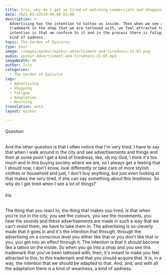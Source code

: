 ```yaml
---
title: Iris, why do I get so tired of watching commercials and shopping?
date: 2021-03-23T19:00:00-01:00
description: >
  Advertising has the intention to tattoo us inside. Then when we see a
  trademark in the shop that we are tattooed with, we feel attracted to it. The
  intention is that we conform to it and in the process there is fatigue and a
  kind of sadness.
topic: The Garden of Epicurus
type: post
image: /images/epikur/epikur-advertisment-and-tiredness-21-03.png
audio: epikur-advertisment-and-tiredness-21-03.mp3
imageWidth: 90
author: Iris
categories:
  - The Garden of Epicurus
tags:
  - Advertising
  - Shopping
  - Fatigue
  - Adaptation
  - Mourning
translation: auto
layout: epikur

---
```


###### Question
And the other question is that I often notice that I'm very tired.
I have to say that when I walk around in the city and see advertisements and things and then at some point I get a kind of tiredness, like, oh my God, I think it's too much and in this buying society where we are, so I always get a feeling that I should now, I don't know, look differently or take care of more stylish clothes or household and just, I don't buy anything, but just even looking at that makes me very tired, if she can say something about this tiredness.
So why do I get tired when I see a lot of things?

###### Iris
The thing that you react to, the thing that makes you tired, is that when you're out in the city, you see the colours, you see the movements, you hear the sounds and these advertisements are made in such a way that we can't resist them, we have to take them in.
The advertising is so cleverly made that it goes in and it's the intention that through, through the advertising on a conscious level you either like that or you don't like that or you, you get into an effect through it.
The intention is that it should become like a tattoo on the inside.
So when you go into a shop and you see this trademark that you've been tattooed with, then, it's meant to make you feel attracted to this, to this trademark and that you should acquire that.
It is, in a way, the intention that we should be adapted to that.
And, and, and with all the adaptation there is a kind of weariness, a kind of sadness.
